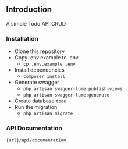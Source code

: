 ## Introduction
A simple Todo API CRUD

### Installation

- Clone this repository
- Copy .env.example to .env 
    - `cp .env.example .env`
- Install dependencies 
    - `composer install`
- Generate swagger 
    - `php artisan swagger-lume:publish-views`
    - `php artisan swagger-lume:generate`
- Create database `todo`    
- Run the migration 
    - `php artisan migrate`

### API Documentation
`{url}/api/documentation`
